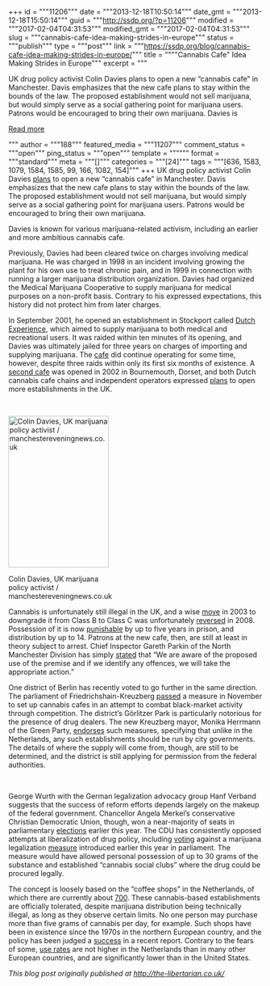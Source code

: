 +++
id = """11206"""
date = """2013-12-18T10:50:14"""
date_gmt = """2013-12-18T15:50:14"""
guid = """http://ssdp.org/?p=11206"""
modified = """2017-02-04T04:31:53"""
modified_gmt = """2017-02-04T04:31:53"""
slug = """cannabis-cafe-idea-making-strides-in-europe"""
status = """publish"""
type = """post"""
link = """https://ssdp.org/blog/cannabis-cafe-idea-making-strides-in-europe/"""
title = """&#034;Cannabis Cafe&#034; Idea Making Strides in Europe"""
excerpt = """<p>UK drug policy activist Colin Davies plans to open a new “cannabis cafe” in Manchester. Davis emphasizes that the new cafe plans to stay within the bounds of the law. The proposed establishment would not sell marijuana, but would simply serve as a social gathering point for marijuana users. Patrons would be encouraged to bring their own marijuana. Davies is</p>
<div class="h10"></div>
<p><a class="more-link2 flat" href="https://ssdp.org/blog/cannabis-cafe-idea-making-strides-in-europe/">Read more</a></p>
"""
author = """188"""
featured_media = """11207"""
comment_status = """open"""
ping_status = """open"""
template = """"""
format = """standard"""
meta = """[]"""
categories = """[24]"""
tags = """[636, 1583, 1079, 1584, 1585, 99, 166, 1082, 154]"""
+++
UK drug policy activist Colin Davies <a title="The Marijuana Regulation and Taxation Act: Support Marijuana Legalization in the State of New York" href="http://ssdp.org/action/the-marijuana-regulation-and-taxation-act-support-marijuana-legalization-in-the-state-of-new-york/" target="_blank">plans</a> to open a new “cannabis cafe” in Manchester. Davis emphasizes that the new cafe plans to stay within the bounds of the law. The proposed establishment would not sell marijuana, but would simply serve as a social gathering point for marijuana users. Patrons would be encouraged to bring their own marijuana.



Davies is known for various marijuana-related activism, including an earlier and more ambitious cannabis cafe.



Previously, Davies had been cleared twice on charges involving medical marijuana. He was charged in 1998 in an incident involving growing the plant for his own use to treat chronic pain, and in 1999 in connection with running a larger marijuana distribution organization. Davies had organized the Medical Marijuana Cooperative to supply marijuana for medical purposes on a non-profit basis. Contrary to his expressed expectations, this history did not protect him from later charges.



In September 2001, he opened an establishment in Stockport called <a href="http://www.theguardian.com/uk/2001/sep/15/drugsandalcohol.angeliquechrisafis" target="_blank">Dutch Experience</a>, which aimed to supply marijuana to both medical and recreational users. It was raided within ten minutes of its opening, and Davies was ultimately jailed for three years on charges of importing and supplying marijuana. The <a href="http://news.bbc.co.uk/2/hi/uk_news/2148590.stm" target="_blank">cafe</a> did continue operating for some time, however, despite three raids within only its first six months of existence. A <a href="http://www.telegraph.co.uk/news/uknews/1389540/Police-let-second-cannabis-cafe-open.html" target="_blank">second cafe</a> was opened in 2002 in Bournemouth, Dorset, and both Dutch cannabis cafe chains and independent operators expressed <a href="http://www.telegraph.co.uk/news/uknews/1402049/Cannabis-cafe-chains-to-open-in-Britain.html" target="_blank">plans</a> to open more establishments in the UK.



&nbsp;



<div id="attachment_11207" style="width: 209px" class="wp-caption alignright"><a href="/assets/2013/12/colin-davies1.jpg"><img class="size-medium wp-image-11207" alt="Colin Davies, UK marijuana policy activist / manchestereveningnews.co.uk" src="http://ssdp.org/assets/2013/12/colin-davies1-199x300.jpg" width="199" height="300" /></a><p class="wp-caption-text">Colin Davies, UK marijuana policy activist / manchestereveningnews.co.uk</p></div>



Cannabis is unfortunately still illegal in the UK, and a wise <a href="http://news.bbc.co.uk/2/hi/uk_news/3223385.stm" target="_blank">move</a> in 2003 to downgrade it from Class B to Class C was unfortunately <a href="http://www.theguardian.com/politics/2008/may/07/drugspolicy.drugsandalcohol" target="_blank">reversed</a> in 2008. Possession of it is now <a href="https://www.gov.uk/penalties-drug-possession-dealing" target="_blank">punishable</a> by up to five years in prison, and distribution by up to 14. Patrons at the new cafe, then, are still at least in theory subject to arrest. Chief Inspector Gareth Parkin of the North Manchester Division has simply <a href="http://www.manchestereveningnews.co.uk/news/greater-manchester-news/controversial-drugs-campaigner-colin-davies-6400440" target="_blank">stated</a> that “We are aware of the proposed use of the premise and if we identify any offences, we will take the appropriate action.”



One district of Berlin has recently voted to go further in the same direction. The parliament of Friedrichshain-Kreuzberg <a href="http://rt.com/news/marijuana-berlin-shop-opens-462/" target="_blank">passed</a> a measure in November to set up cannabis cafes in an attempt to combat black-market activity through competition. The district’s Görlitzer Park is particularly notorious for the presence of drug dealers. The new Kreuzberg mayor, Monika Herrmann of the Green Party, <a href="http://www.dw.de/cannabis-cafes-could-set-up-shop-in-berlin/a-17089498" target="_blank">endorses</a> such measures, specifying that unlike in the Netherlands, any such establishments should be run by city governments. The details of where the supply will come from, though, are still to be determined, and the district is still applying for permission from the federal authorities.



&nbsp;



George Wurth with the German legalization advocacy group Hanf Verband suggests that the success of reform efforts depends largely on the makeup of the federal government. Chancellor Angela Merkel’s conservative Christian Democratic Union, though, won a near-majority of seats in parliamentary <a href="http://the-libertarian.co.uk/election-results-drug-policy-germany/" target="_blank">elections</a> earlier this year. The CDU has consistently opposed attempts at liberalization of drug policy, including <a href="http://www.heilpraxisnet.de/naturheilpraxis/cannabis-legalisierung-cdu-fdp-und-spd-dagegen-9016658.php" target="_blank">voting</a> against a marijuana legalization <a href="http://www.heilpraxisnet.de/naturheilpraxis/legalisierung-von-cannabis-heute-im-bundestag-9016650.php" target="_blank">measure</a> introduced earlier this year in parliament. The  measure would have allowed personal possession of up to 30 grams of the substance and established “cannabis social clubs” where the drug could be procured legally.



The concept is loosely based on the “coffee shops” in the Netherlands, of which there are currently about <a href="http://www.bbc.co.uk/news/world-europe-22783436" target="_blank">700</a>. These cannabis-based establishments are officially tolerated, despite marijuana distribution being technically illegal, as long as they observe certain limits. No one person may purchase more than five grams of cannabis per day, for example. Such shops have been in existence since the 1970s in the northern European country, and the policy has been judged a <a href="http://www.opensocietyfoundations.org/voices/safe-and-effective-drug-policy-look-dutch" target="_blank">success</a> in a recent report. Contrary to the fears of some, <a href="http://www.psmag.com/health/the-dutch-can-handle-their-pot-36153/" target="_blank">use rates</a> are not higher in the Netherlands than in many other European countries, and are significantly lower than in the United States.



<em>This blog post originally published at <a href="http://the-libertarian.co.uk/" target="_blank">http://the-libertarian.co.uk/</a></em>
